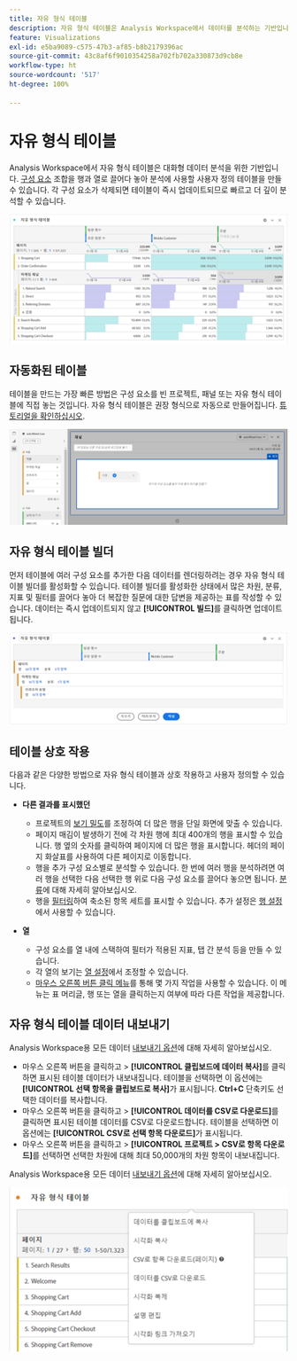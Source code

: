 ```yaml
---
title: 자유 형식 테이블
description: 자유 형식 테이블은 Analysis Workspace에서 데이터를 분석하는 기반입니다.
feature: Visualizations
exl-id: e5ba9089-c575-47b3-af85-b8b2179396ac
source-git-commit: 43c8af6f9010354258a702fb702a330873d9cb8e
workflow-type: ht
source-wordcount: '517'
ht-degree: 100%

---
```


# 자유 형식 테이블

Analysis Workspace에서 자유 형식 테이블은 대화형 데이터 분석을 위한 기반입니다. [구성 요소](https://experienceleague.adobe.com/docs/analytics/analyze/analysis-workspace/components/analysis-workspace-components.html?lang=ko-KR) 조합을 행과 열로 끌어다 놓아 분석에 사용할 사용자 정의 테이블을 만들 수 있습니다. 각 구성 요소가 삭제되면 테이블이 즉시 업데이트되므로 빠르고 더 깊이 분석할 수 있습니다.

![](assets/opening-section.png)

## 자동화된 테이블

테이블을 만드는 가장 빠른 방법은 구성 요소를 빈 프로젝트, 패널 또는 자유 형식 테이블에 직접 놓는 것입니다. 자유 형식 테이블은 권장 형식으로 자동으로 만들어집니다. [튜토리얼을 확인하십시오](https://experienceleague.adobe.com/docs/analytics-learn/tutorials/analysis-workspace/building-freeform-tables/auto-build-freeform-tables-in-analysis-workspace.html?lang=ko-KR).

![](assets/automated-table.png)

## 자유 형식 테이블 빌더

먼저 테이블에 여러 구성 요소를 추가한 다음 데이터를 렌더링하려는 경우 자유 형식 테이블 빌더를 활성화할 수 있습니다. 테이블 빌더를 활성화한 상태에서 많은 차원, 분류, 지표 및 필터를 끌어다 놓아 더 복잡한 질문에 대한 답변을 제공하는 표를 작성할 수 있습니다. 데이터는 즉시 업데이트되지 않고 **[!UICONTROL 빌드]**&#x200B;를 클릭하면 업데이트됩니다.

![](assets/table-builder.png)

## 테이블 상호 작용

다음과 같은 다양한 방법으로 자유 형식 테이블과 상호 작용하고 사용자 정의할 수 있습니다.

* **다른 결과를 표시했던**
   * 프로젝트의 [보기 밀도](https://experienceleague.adobe.com/docs/analytics/analyze/analysis-workspace/build-workspace-project/view-density.html?lang=ko-KR)를 조정하여 더 많은 행을 단일 화면에 맞출 수 있습니다.
   * 페이지 매김이 발생하기 전에 각 차원 행에 최대 400개의 행을 표시할 수 있습니다. 행 옆의 숫자를 클릭하여 페이지에 더 많은 행을 표시합니다. 헤더의 페이지 화살표를 사용하여 다른 페이지로 이동합니다.
   * 행을 추가 구성 요소별로 분석할 수 있습니다. 한 번에 여러 행을 분석하려면 여러 행을 선택한 다음 선택한 행 위로 다음 구성 요소를 끌어다 놓으면 됩니다. [분류](https://experienceleague.adobe.com/docs/analytics/analyze/analysis-workspace/components/dimensions/t-breakdown-fa.html?lang=ko-KR)에 대해 자세히 알아보십시오.
   * 행을 [필터링](https://experienceleague.adobe.com/docs/analytics/analyze/analysis-workspace/visualizations/freeform-table/filter-and-sort.html?lang=ko-KR)하여 축소된 항목 세트를 표시할 수 있습니다. 추가 설정은 [행 설정](https://experienceleague.adobe.com/docs/analytics/analyze/analysis-workspace/visualizations/freeform-table/column-row-settings/table-settings.html?lang=ko-KR)에서 사용할 수 있습니다.

* **열**
   * 구성 요소를 열 내에 스택하여 필터가 적용된 지표, 탭 간 분석 등을 만들 수 있습니다.
   * 각 열의 보기는 [열 설정](https://experienceleague.adobe.com/docs/analytics/analyze/analysis-workspace/build-workspace-project/column-row-settings/column-settings.html?lang=ko-KR)에서 조정할 수 있습니다.
   * [마우스 오른쪽 버튼 클릭 메뉴](https://experienceleague.adobe.com/docs/analytics-learn/tutorials/analysis-workspace/building-freeform-tables/using-the-right-click-menu.html?lang=ko-KR)를 통해 몇 가지 작업을 사용할 수 있습니다. 이 메뉴는 표 머리글, 행 또는 열을 클릭하는지 여부에 따라 다른 작업을 제공합니다.

## 자유 형식 테이블 데이터 내보내기

Analysis Workspace용 모든 데이터 [내보내기 옵션](https://experienceleague.adobe.com/docs/analytics/analyze/analysis-workspace/curate-share/download-send.html?lang=ko-KR)에 대해 자세히 알아보십시오.

* 마우스 오른쪽 버튼을 클릭하고 > **[!UICONTROL 클립보드에 데이터 복사]**&#x200B;를 클릭하면 표시된 테이블 데이터가 내보내집니다. 테이블을 선택하면 이 옵션에는 **[!UICONTROL 선택 항목을 클립보드로 복사]**&#x200B;가 표시됩니다. **Ctrl+C** 단축키도 선택한 데이터를 복사합니다.
* 마우스 오른쪽 버튼을 클릭하고 > **[!UICONTROL 데이터를 CSV로 다운로드]**&#x200B;를 클릭하면 표시된 테이블 데이터를 CSV로 다운로드합니다. 테이블을 선택하면 이 옵션에는 **[!UICONTROL CSV로 선택 항목 다운로드]**&#x200B;가 표시됩니다.
* 마우스 오른쪽 버튼을 클릭하고 > **[!UICONTROL 프로젝트 > CSV로 항목 다운로드]**&#x200B;를 선택하면 선택한 차원에 대해 최대 50,000개의 차원 항목이 내보내집니다.

Analysis Workspace용 모든 데이터 [내보내기 옵션](https://experienceleague.adobe.com/docs/analytics/analyze/analysis-workspace/curate-share/download-send.html?lang=ko-KR)에 대해 자세히 알아보십시오.

![](assets/export-options.png)
